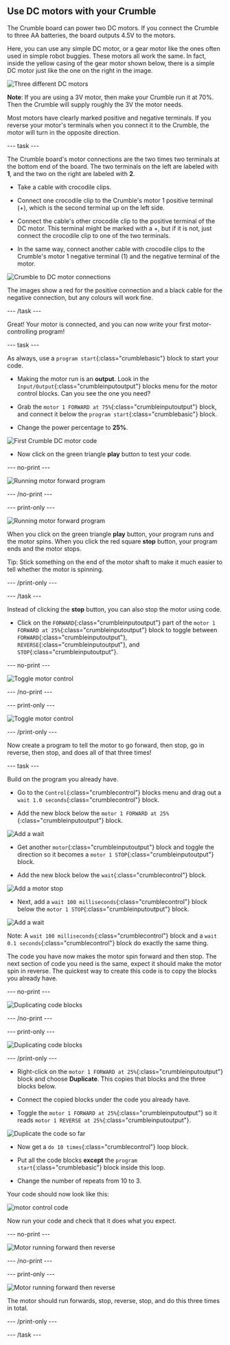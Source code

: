 ## Use DC motors with your Crumble

The Crumble board can power two DC motors. If you connect the Crumble to three AA batteries, the board outputs 4.5V to the motors.

Here, you can use any simple DC motor, or a gear motor like the ones often used in simple robot buggies. These motors all work the same. In fact, inside the yellow casing of the gear motor shown below, there is a simple DC motor just like the one on the right in the image.

![Three different DC motors](images/DC_motors.png)

**Note**: If you are using a 3V motor, then make your Crumble run it at 70%. Then the Crumble will supply roughly the 3V the motor needs.

Most motors have clearly marked positive and negative terminals. If you reverse your motor's terminals when you connect it to the Crumble, the motor will turn in the opposite direction.

--- task ---

The Crumble board's motor connections are the two times two terminals at the bottom end of the board. The two terminals on the left are labeled with **1**, and the two on the right are labeled with **2**.

* Take a cable with crocodile clips.

* Connect one crocodile clip to the Crumble's motor 1 positive terminal (+), which is the second terminal up on the left side.

* Connect the cable's other crocodile clip to the positive terminal of the DC motor. This terminal might be marked with a +, but if it is not, just connect the crocodile clip to one of the two terminals.

*  In the same way, connect another cable with crocodile clips to the Crumble's motor 1 negative terminal (1) and the negative terminal of the motor.

![Crumble to DC motor connections](images/motor_connectionsSA.png)

The images show a red for the positive connection and a black cable for the negative connection, but any colours will work fine.

--- /task ---

Great! Your motor is connected, and you can now write your first motor-controlling program!

--- task ---

As always, use a `program start`{:class="crumblebasic"} block to start your code.

* Making the motor run is an **output**. Look in the `Input/Output`{:class="crumbleinputoutput"} blocks menu for the motor control blocks. Can you see the one you need?

* Grab the `motor 1 FORWARD at 75%`{:class="crumbleinputoutput"} block, and connect it below the `program start`{:class="crumblebasic"} block.

* Change the power percentage to **25%**.

![First Crumble DC motor code](images/Crumble_motor_forward_code.png)

* Now click on the green triangle **play** button to test your code.

--- no-print ---

![Running motor forward program](images/Crumble_motor_forward.gif)

--- /no-print ---

--- print-only ---

![Running motor forward program](images/Crumble_motor_forward.png)

When you click on the green triangle **play** button, your program runs and the motor spins. When you click the red square **stop** button, your program ends and the motor stops.

Tip: Stick something on the end of the motor shaft to make it much easier to tell whether the motor is spinning.

--- /print-only ---

--- /task ---

Instead of clicking the **stop** button, you can also stop the motor using code.

* Click on the `FORWARD`{:class="crumbleinputoutput"} part of the `motor 1 FORWARD at 25%`{:class="crumbleinputoutput"} block to toggle between `FORWARD`{:class="crumbleinputoutput"}, `REVERSE`{:class="crumbleinputoutput"}, and `STOP`{:class="crumbleinputoutput"}.
 
 --- no-print ---

![Toggle motor control](images/crumble_motor_direction_toggle.gif)

--- /no-print ---

--- print-only ---

![Toggle motor control](images/crumble_motor_direction_toggle.png)

--- /print-only ---

Now create a program to tell the motor to go forward, then stop, go in reverse, then stop, and does all of that three times!

--- task ---

Build on the program you already have.

* Go to the `Control`{:class="crumblecontrol"} blocks menu and drag out a `wait 1.0 seconds`{:class="crumblecontrol"} block.

* Add the new block below the `motor 1 FORWARD at 25%`{:class="crumbleinputoutput"} block.

![Add a wait](images/motorstage1.png)

* Get another `motor`{:class="crumbleinputoutput"} block and toggle the direction so it becomes a `motor 1 STOP`{:class="crumbleinputoutput"} block.

* Add the new block below the `wait`{:class="crumblecontrol"} block.

![Add a motor stop](images/motorstage2.png)

* Next, add a `wait 100 milliseconds`{:class="crumblecontrol"} block below the `motor 1 STOP`{:class="crumbleinputoutput"} block.

![Add a wait](images/motorstage3.png)

Note: A `wait 100 milliseconds`{:class="crumblecontrol"} block and a `wait 0.1 seconds`{:class="crumblecontrol"} block do exactly the same thing.

The code you have now makes the motor spin forward and then stop. The next section of code you need is the same, expect it should make the motor spin in reverse. The quickest way to create this code is to copy the blocks you already have.

--- no-print ---

![Duplicating code blocks](images/duplicate_blocks.gif)

--- /no-print ---

--- print-only ---

![Duplicating code blocks](images/duplicate_blocks.png)

--- /print-only ---

* Right-click on the `motor 1 FORWARD at 25%`{:class="crumbleinputoutput"} block and choose **Duplicate**. This copies that blocks and the three blocks below.

* Connect the copied blocks under the code you already have.

* Toggle the `motor 1 FORWARD at 25%`{:class="crumbleinputoutput"} so it reads `motor 1 REVERSE at 25%`{:class="crumbleinputoutput"}.

![Duplicate the code so far](images/motorstage4.png)

* Now get a `do 10 times`{:class="crumblecontrol"} loop block.

* Put all the code blocks **except** the `program start`{:class="crumblebasic"} block inside this loop.

* Change the number of repeats from 10 to 3.

Your code should now look like this:

![motor control code](images/crumble_motor_start_stop_code.png)

Now run your code and check that it does what you expect.

 --- no-print ---

![Motor running forward then reverse](images/crumble_motor_start_stop.gif)

--- /no-print ---

--- print-only ---

![Motor running forward then reverse](images/crumble_motor_start_stop.png)

The motor should run forwards, stop, reverse, stop, and do this three times in total.

--- /print-only ---

--- /task ---